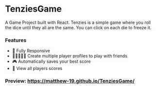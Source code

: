 # TenziesGame
A Game Project built with React. Tenzies is a simple game where you roll the dice until they all are the same. You can click on each die to freeze it.

### Features
- 📱 Fully Responsive
- 🧑🏻‍🤝‍🧑🏻 Create multiple player profiles to play with friends
- 🎮 Automatically saves your best score
- 📖 View all players scores

### Preview: https://matthew-19.github.io/TenziesGame/
